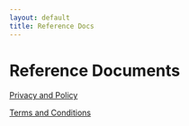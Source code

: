 ```yaml
---
layout: default
title: Reference Docs
---
```



# Reference Documents

[Privacy and Policy](privacy)

[Terms and Conditions](terms)
